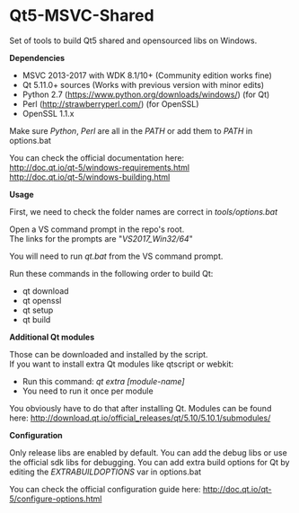 # **Qt5-MSVC-Shared**

Set of tools to build Qt5 shared and opensourced libs on Windows.

**Dependencies**

 - MSVC 2013-2017 with WDK 8.1/10+ (Community edition works fine)
 - Qt 5.11.0+ sources (Works with previous version with minor edits)
 - Python 2.7 (https://www.python.org/downloads/windows/) (for Qt)
 - Perl (http://strawberryperl.com/) (for OpenSSL)
 - OpenSSL 1.1.x

Make sure *Python*, *Perl* are all in the *PATH* or add them to *PATH* in options.bat

You can check the official documentation here:  
http://doc.qt.io/qt-5/windows-requirements.html  
http://doc.qt.io/qt-5/windows-building.html  

**Usage**

First, we need to check the folder names are correct in *tools/options.bat*  

Open a VS command prompt in the repo's root.  
The links for the prompts are "*VS2017_Win32/64*"

You will need to run *qt.bat* from the VS command prompt.

Run these commands in the following order to build Qt:
 - qt download
 - qt openssl
 - qt setup
 - qt build

**Additional Qt modules**

Those can be downloaded and installed by the script.  
If you want to install extra Qt modules like qtscript or webkit:
- Run this command: *qt extra [module-name]*
- You need to run it once per module

You obviously have to do that after installing Qt.
Modules can be found here: http://download.qt.io/official_releases/qt/5.10/5.10.1/submodules/

**Configuration**

Only release libs are enabled by default. 
You can add the debug libs or use the official sdk libs for debugging.
You can add extra build options for Qt by editing the *EXTRABUILDOPTIONS* var in options.bat


You can check the official configuration guide here:
http://doc.qt.io/qt-5/configure-options.html
